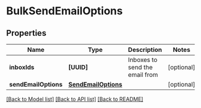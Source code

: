 # BulkSendEmailOptions

## Properties
Name | Type | Description | Notes
------------ | ------------- | ------------- | -------------
**inboxIds** | **[UUID]** | Inboxes to send the email from | [optional] 
**sendEmailOptions** | [**SendEmailOptions**](SendEmailOptions.md) |  | [optional] 

[[Back to Model list]](../README.md#documentation-for-models) [[Back to API list]](../README.md#documentation-for-api-endpoints) [[Back to README]](../README.md)


